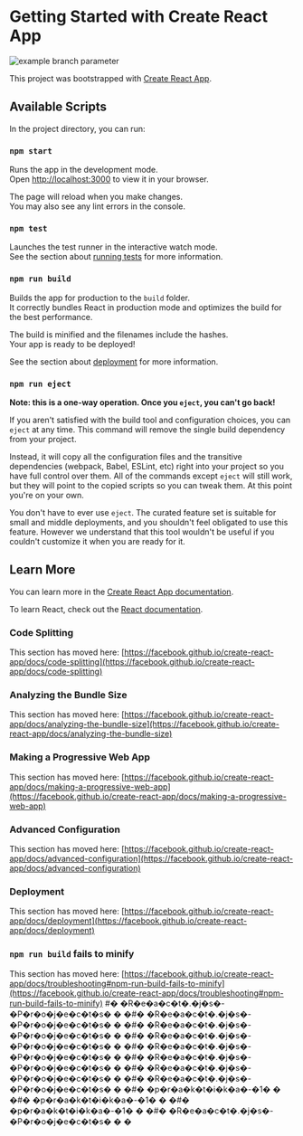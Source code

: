 # Getting Started with Create React App
![example branch parameter](https://github.com/github/docs/actions/workflows/main.yml/badge.svg?branch=React.js-Projects)

This project was bootstrapped with [Create React App](https://github.com/facebook/create-react-app).

## Available Scripts

In the project directory, you can run:

### `npm start`

Runs the app in the development mode.\
Open [http://localhost:3000](http://localhost:3000) to view it in your browser.

The page will reload when you make changes.\
You may also see any lint errors in the console.

### `npm test`

Launches the test runner in the interactive watch mode.\
See the section about [running tests](https://facebook.github.io/create-react-app/docs/running-tests) for more information.

### `npm run build`

Builds the app for production to the `build` folder.\
It correctly bundles React in production mode and optimizes the build for the best performance.

The build is minified and the filenames include the hashes.\
Your app is ready to be deployed!

See the section about [deployment](https://facebook.github.io/create-react-app/docs/deployment) for more information.

### `npm run eject`

**Note: this is a one-way operation. Once you `eject`, you can't go back!**

If you aren't satisfied with the build tool and configuration choices, you can `eject` at any time. This command will remove the single build dependency from your project.

Instead, it will copy all the configuration files and the transitive dependencies (webpack, Babel, ESLint, etc) right into your project so you have full control over them. All of the commands except `eject` will still work, but they will point to the copied scripts so you can tweak them. At this point you're on your own.

You don't have to ever use `eject`. The curated feature set is suitable for small and middle deployments, and you shouldn't feel obligated to use this feature. However we understand that this tool wouldn't be useful if you couldn't customize it when you are ready for it.

## Learn More

You can learn more in the [Create React App documentation](https://facebook.github.io/create-react-app/docs/getting-started).

To learn React, check out the [React documentation](https://reactjs.org/).

### Code Splitting

This section has moved here: [https://facebook.github.io/create-react-app/docs/code-splitting](https://facebook.github.io/create-react-app/docs/code-splitting)

### Analyzing the Bundle Size

This section has moved here: [https://facebook.github.io/create-react-app/docs/analyzing-the-bundle-size](https://facebook.github.io/create-react-app/docs/analyzing-the-bundle-size)

### Making a Progressive Web App

This section has moved here: [https://facebook.github.io/create-react-app/docs/making-a-progressive-web-app](https://facebook.github.io/create-react-app/docs/making-a-progressive-web-app)

### Advanced Configuration

This section has moved here: [https://facebook.github.io/create-react-app/docs/advanced-configuration](https://facebook.github.io/create-react-app/docs/advanced-configuration)

### Deployment

This section has moved here: [https://facebook.github.io/create-react-app/docs/deployment](https://facebook.github.io/create-react-app/docs/deployment)

### `npm run build` fails to minify

This section has moved here: [https://facebook.github.io/create-react-app/docs/troubleshooting#npm-run-build-fails-to-minify](https://facebook.github.io/create-react-app/docs/troubleshooting#npm-run-build-fails-to-minify)
#� �R�e�a�c�t�.�j�s�-�P�r�o�j�e�c�t�s�
�
�#� �R�e�a�c�t�.�j�s�-�P�r�o�j�e�c�t�s�
�
�#� �R�e�a�c�t�.�j�s�-�P�r�o�j�e�c�t�s�
�
�#� �R�e�a�c�t�.�j�s�-�P�r�o�j�e�c�t�s�
�
�#� �R�e�a�c�t�.�j�s�-�P�r�o�j�e�c�t�s�
�
�#� �R�e�a�c�t�.�j�s�-�P�r�o�j�e�c�t�s�
�
�#� �R�e�a�c�t�.�j�s�-�P�r�o�j�e�c�t�s�
�
�#� �R�e�a�c�t�.�j�s�-�P�r�o�j�e�c�t�s�
�
�#� �p�r�a�k�t�i�k�a�-�1�
�
�#� �p�r�a�k�t�i�k�a�-�1�
�
�#� �p�r�a�k�t�i�k�a�-�1�
�
�#� �R�e�a�c�t�.�j�s�-�P�r�o�j�e�c�t�s�
�
�
